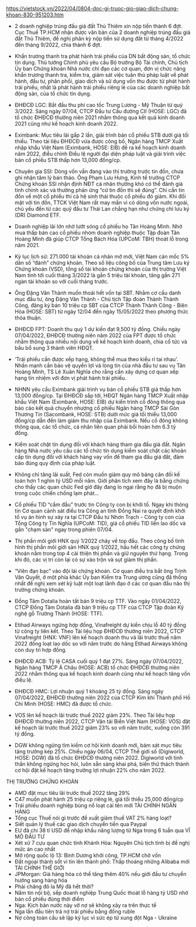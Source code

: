 https://vietstock.vn/2022/04/0804-doc-gi-truoc-gio-giao-dich-chung-khoan-830-951203.htm
* 2 doanh nghiệp trúng đấu giá đất Thủ Thiêm xin nộp tiền thành 6 đợt. Cục Thuế TP.HCM nhận được văn bản của 2 doanh nghiệp trúng đấu giá đất Thủ Thiêm, đề nghị phân kỳ nộp tiền sử dụng đất từ tháng 4/2022 đến tháng 9/2022, chia thành 6 đợt.
>>>
* Khẩn trương thanh tra phát hành trái phiếu của DN bất động sản, tổ chức tín dụng. Thủ tướng Chính phủ yêu cầu Bộ trưởng Bộ Tài chính, Chủ tịch Ủy ban Chứng khoán Nhà nước chỉ đạo các cơ quan, đơn vị chức năng khẩn trương thanh tra, kiểm tra, giám sát việc tuân thủ pháp luật về phát hành, đầu tư, phân phối, giao dịch và sử dụng vốn thu được từ phát hành trái phiếu, nhất là phát hành trái phiếu riêng lẻ của các doanh nghiệp bất động sản, của tổ chức tín dụng.
>>>
* ĐHĐCĐ LGC: Bắt đầu thu phí cao tốc Trung Lương - Mỹ Thuận từ quý 3/2022. Sáng ngày 07/04, CTCP Đầu tư Cầu đường CII (HOSE: LGC) đã tổ chức ĐHĐCĐ thường niên 2021 nhằm thông qua kết quả kinh doanh 2021 cũng như kế hoạch kinh doanh 2022.
>>>
* Eximbank: Mục tiêu lãi gấp 2 lần, giải trình bán cổ phiếu STB dưới giá tối thiểu. Theo tài liệu ĐHĐCĐ vừa được công bố, Ngân hàng TMCP Xuất nhập khẩu Việt Nam (Eximbank, HOSE: EIB) đề ra kế hoạch kinh doanh năm 2022, điều chỉnh Điều lệ người đại diện pháp luật và giải trình việc bán cổ phiếu STB thấp hơn 13,000 đồng/cp.
>>>
* Chuyên gia SSI: Dòng vốn vẫn đang vào thị trường trước tin đồn, chưa ghi nhận tâm lý bán tháo. Ông Phạm Lưu Hưng, Kinh tế trưởng CTCP Chứng khoán SSI nhận định NĐT cá nhân thường khó có thể đánh giá tính chính xác và thường phản ứng “cứ tin đồn thì sẽ đúng”. Chỉ cần tin đồn về một cổ phiếu thì cả hệ sinh thái thuộc cổ phiếu đó giảm. Khi đối mặt với tin đồn, TTCK Việt Nam rất may mắn vì có dòng vốn nước ngoài, chủ yếu đến từ các quỹ đầu tư Thái Lan chẳng hạn như chứng chỉ lưu ký (DR) Diamond ETF.
>>>
* Doanh nghiệp lãi lớn nhờ lướt sóng cổ phiếu họ Tân Hoàng Minh. Nhờ mua thấp bán cao cổ phiếu nhóm doanh nghiệp thuộc Tập đoàn Tân Hoàng Minh đã giúp CTCP Tổng Bách Hóa (UPCoM: TBH) thoát lỗ trong năm 2021.
>>>
* Kỷ lục lịch sử: 271.000 tài khoản cá nhân mở mới, Việt Nam cán mốc 5% dân số “đánh” chứng khoán. Theo số liệu công bố của Trung tâm Lưu ký Chứng khoán (VSD), tổng số tài khoản chứng khoán của thị trường Việt Nam tính tới cuối tháng 3/2022 là gần 5 triệu tài khoản, tăng gần 271 ngàn tài khoản so với cuối tháng trước.
>>>
* Ông Đặng Văn Thành muốn thoái hết vốn tại SBT. Nhằm cơ cấu danh mục đầu tư, ông Đặng Văn Thành - Chủ tịch Tập đoàn Thành Thành Công, đăng ký bán 10 triệu cp SBT của CTCP Thành Thành Công - Biên Hòa (HOSE: SBT) từ ngày 12/04 đến ngày 15/05/2022 theo phương thức thỏa thuận.
>>>
* ĐHĐCĐ FPT: Doanh thu quý 1 dự kiến đạt 9,500 tỷ đồng. Chiều ngày 07/04/2022, ĐHĐCĐ thường niên năm 2022 của FPT được tổ chức nhằm thông qua nhiều nội dung về kế hoạch kinh doanh, chia cổ tức và bầu bổ sung 3 thành viên HĐQT.
>>>
* ‘Trái phiếu cần được xếp hạng, không thể mua theo kiểu rỉ tai nhau'. Nhấn mạnh cần bảo vệ quyền lợi và lòng tin của nhà đầu tư sau vụ Tân Hoàng Minh, TS Lê Xuân Nghĩa cho rằng cần xây dựng cơ quan xếp hạng tín nhiệm với đơn vị phát hành trái phiếu.
>>>
* NHNN yêu cầu Eximbank giải trình vụ bán cổ phiếu STB giá thấp hơn 13,000 đồng/cp. Tại ĐHĐCĐ sắp tới, HĐQT Ngân hàng TMCP Xuất nhập khẩu Việt Nam (Eximbank, HOSE: EIB) dự kiến trình cổ đông thông qua báo cáo kết quả chuyển nhượng cổ phiếu Ngân hàng TMCP Sài Gòn Thương Tín (Sacombank, HOSE: STB) dưới mức giá tối thiểu 13,000 đồng/cp dẫn đến làm giảm thu nhập của Eximbank. Nếu cổ đông không thông qua, các tổ chức, cá nhân liên quan phải bồi hoàn hơn 6.3 tỷ đồng.
>>>
* Kiểm soát chặt tín dụng đối với khách hàng tham gia đấu giá đất. Ngân hàng Nhà nước yêu cầu các tổ chức tín dụng kiểm soát chặt các khoản cấp tín dụng đối với khách hàng vay vốn để tham gia đấu giá đất, đảm bảo đúng quy định của pháp luật.
>>>
* Không chỉ tăng lãi suất, Fed còn muốn giảm quy mô bảng cân đối kế toán hơn 1 nghìn tỷ USD mỗi năm. Giới phân tích xem đây là bằng chứng cho thấy các quan chức Fed giờ đây đang lo ngại rằng họ đã bị muộn trong cuộc chiến chống lạm phát...
>>>
* Cổ phiếu TID “cắm đầu” trước tin Công ty con bị khởi tố. Ngay khi thông tin Cơ quan cảnh sát điều tra Công an tỉnh Đồng Nai ra quyết định khởi tố vụ án hình sự xảy ra tại CTCP Đầu tư Nhơn Trạch - Công ty con của Tổng Công ty Tín Nghĩa (UPCoM: TID), giá cổ phiếu TID liền lao dốc và gần "chạm sàn" ngay trong phiên 07/04.
>>>
* Thị phần môi giới HNX quý 1/2022 chảy về top đầu. Theo công bố tình hình thị phần môi giới sàn HNX quý 1/2022, hầu hết các công ty chứng khoán nằm trong top 4 cải thiện thị phần và giữ nguyên thứ hạng. Trong khi đó, các vị trí còn lại có sự xáo trộn và sụt giảm thị phần.
>>>
* “Viên đạn bạc” vào đội lái chứng khoán. Cơ quan điều tra bắt ông Trịnh Văn Quyết, ở một phía khác Ủy ban Kiểm tra Trung ương cũng đã thống nhất đề nghị xem xét kỷ luật một loạt lãnh đạo ở các cơ quan đầu não thị trường chứng khoán.
>>>
* Đồng Tâm Dotalia hoàn tất bán 9 triệu cp TTF. Vào ngày 01/04/2022, CTCP Đồng Tâm Dotalia đã bán 9 triệu cp TTF của CTCP Tập đoàn Kỹ nghệ gỗ Trường Thành (HOSE: TTF).
>>>
* Etihad Airways ngừng hợp đồng, Vinafreight dự kiến chịu lỗ 40 tỷ đồng từ công ty liên kết. Theo Tài liệu họp ĐHĐCĐ thường niên 2022, CTCP Vinafreight (HNX: VNF) lên kế hoạch doanh thu và lãi trước thuế năm 2022 đồng loạt lao dốc so với năm trước do hãng Etihad Airways không còn duy trì hợp đồng.
>>>
* ĐHĐCĐ ACB: Tỷ lệ CASA cuối quý 1 đạt 27%. Sáng ngày 07/04/2022, Ngân hàng TMCP Á Châu (HOSE: ACB) tổ chức ĐHĐCĐ thường niên 2022 nhằm thông qua kế hoạch kinh doanh cũng như kế hoạch tăng vốn điều lệ.
>>>
* ĐHĐCĐ HMC: Lợi nhuận quý 1 khoảng 25 tỷ đồng. Sáng ngày 07/04/2022, ĐHĐCĐ thường niên 2022 của CTCP Kim khí Thành phố Hồ Chí Minh (HOSE: HMC) đã được tổ chức.
>>>
* VOS lên kế hoạch lãi trước thuế 2022 giảm 23%. Theo Tài liệu họp ĐHĐCĐ thường niên 2022, CTCP Vận tải Biển Việt Nam (HOSE: VOS) đặt kế hoạch lãi trước thuế 2022 giảm 23% so với năm trước, xuống còn 391 tỷ đồng.
>>>
* DGW không ngừng tìm kiếm cơ hội kinh doanh mới, bám sát mục tiêu tăng trưởng kép 25%. Chiều ngày 06/04, CTCP Thế giới số (Digiworld, HOSE: DGW) đã tổ chức ĐHĐCĐ thường niên 2022. Digiworld với tinh thần không ngừng học hỏi, luôn sẵn sàng khai phá, biến thử thách thành cơ hội đặt kế hoạch tăng trưởng lợi nhuận 22% cho năm 2022.
>>>
THỊ TRƯỜNG CHỨNG KHOÁN
* AMD đặt mục tiêu lãi trước thuế 2022 tăng 29%
* C47 muốn phát hành 25 triệu cp riêng lẻ, giá tối thiểu 25,000 đồng/cp
* Trái phiếu doanh nghiệp bùng nổ loạt cái tên mới
TÀI CHÍNH NGÂN HÀNG
* Tổng cục Thuế nói gì trước đề xuất giảm thuế VAT 2% hàng loạt?
* Siết quản lý thuế các giao dịch chuyển tiền qua Paypal
* EU đã chi 38 tỉ USD để nhập khẩu năng lượng từ Nga trong 6 tuần qua
VĨ MÔ ĐẦU TƯ
* Xét xử 7 cựu quan chức tỉnh Khánh Hòa: Nguyên Chủ tịch tỉnh bị đề nghị mức án cao nhất
* Mở rộng quốc lộ 13: Bình Dương khởi công, TP.HCM chờ vốn
* Đất ngoại thành sốt vì tin lên thành phố: Thấp thoáng những Alibaba mới
TÀI CHÍNH THẾ GIỚI
* JPMorgan: Giá hàng hóa có thể tăng thêm 40% nếu giới đầu tư chuyển hướng sang hàng hóa
* Phải chăng đô la Mỹ đã hết thời?
* Nắm tin nội bộ, sếp doanh nghiệp Trung Quốc thoát lỗ hàng tỷ USD nhờ bán cổ phiếu đúng thời điểm
* Nga: Kịch bản nước này vỡ nợ sẽ không xảy ra trên thực tế
* Nga lần đầu tiên trả nợ trái phiếu bằng đồng ruble
* Nợ công toàn cầu sẽ lập kỷ lục vì sức ép từ xung đột Nga - Ukraine
